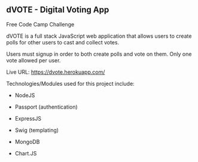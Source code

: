 ## dVOTE - Digital Voting App

Free Code Camp Challenge

dVOTE is a full stack JavaScript web application that allows users to create polls for other users to cast and collect votes. 

Users must signup in order to both create polls and vote on them. Only one vote allowed per user.

Live URL: https://dvote.herokuapp.com/

Technologies/Modules used for this project include:

 - NodeJS
 
 - Passport (authentication)
 
 - ExpressJS
 
 - Swig (templating)
 
 - MongoDB
 
 - Chart.JS

